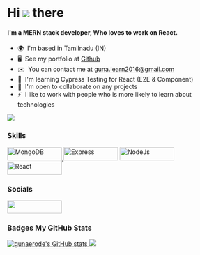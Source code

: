 # Hi ![](https://user-images.githubusercontent.com/18350557/176309783-0785949b-9127-417c-8b55-ab5a4333674e.gif) there

#### I'm a MERN stack developer, Who loves to work on React.

- 🌍  I'm based in Tamilnadu (IN)
- 🖥️  See my portfolio at [Github](http://gunaerode.github.io/)
- ✉️  You can contact me at [guna.learn2016@gmail.com](mailto:guna.learn2016@gmail.com)
- 🧠  I'm learning Cypress Testing for React (E2E & Component)
- 🤝  I'm open to collaborate on any projects
- ⚡  I like to work with people who is more likely to learn about technologies

<a href="https://www.github.com/gunaerode" target="_blank" rel="noreferrer">
    <img src="https://img.shields.io/github/followers/gunaerode?logo=github&style=for-the-badge&color=facc15&labelColor=ffffff" />
</a>

### Skills

<p align="left">
    <a href="https://www.mongodb.com/" target="_blank" rel="noreferrer"><img src="https://img.shields.io/badge/Code-MongoDB-informational?style=for-the-badge&logo=MongoDB&logoColor=white&color=479b3e" width="125" height="30" alt="MongoDB" />
    <a href="https://expressjs.com/" target="_blank" rel="noreferrer"><img src="https://img.shields.io/badge/Code-Express-informational?style=for-the-badge&logo=Express&logoColor=white&color=383838" width="125" height="30" alt="Express" /></a>
    <a href="https://reactjs.org/" target="_blank" rel="noreferrer"><img src="https://img.shields.io/badge/Code-Node-informational?style=for-the-badge&logo=NodeJs&logoColor=white&color=87bf00" width="125" height="30" alt="NodeJs" /></a>
    <a href="https://nodejs.org/en/" target="_blank" rel="noreferrer"><img src="https://img.shields.io/badge/Code-React-informational?style=for-the-badge&logo=React&logoColor=white&color=63d9f4" width="125" height="30" alt="React" /></a>
</p>

### Socials

<p align="left">
    <a href="https://www.github.com/gunaerode" target="_blank" rel="noreferrer">
        <img src="https://img.shields.io/badge/Code-Github-informational?style=for-the-badge&logo=Github&logoColor=white&color=444444" width="125" height="30" />
    </a>
</p>
    
### Badges <b>My GitHub Stats</b>

<a href="http://www.github.com/gunaerode">
    <img src="https://github-readme-stats.vercel.app/api?username=gunaerode&show_icons=true&hide=&count_private=true&title_color=ffffff&text_color=c9cacc&icon_color=4AB097&bg_color=1A2B34&hide_border=true&show_icons=true" alt="gunaerode's GitHub stats" />
</a>
<a href="http://www.github.com/gunaerode">
    <img
src="https://github-readme-streak-stats.herokuapp.com/?user=gunaerode&stroke=c9cacc&background=1A2B34&ring=c9cacc&fire=fff501&currStreakNum=4AB097&currStreakLabel=4AB097&sideNums=c9cacc&sideLabels=4AB097&dates=c9cacc&hide_border=true" />
</a>
